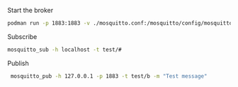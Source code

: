 

Start the broker
```bash
podman run -p 1883:1883 -v ./mosquitto.conf:/mosquitto/config/mosquitto.conf docker.io/eclipse-mosquitto:2.0.18
```

Subscribe
```bash
mosquitto_sub -h localhost -t test/#
```

Publish
```bash
 mosquitto_pub -h 127.0.0.1 -p 1883 -t test/b -m "Test message"
```